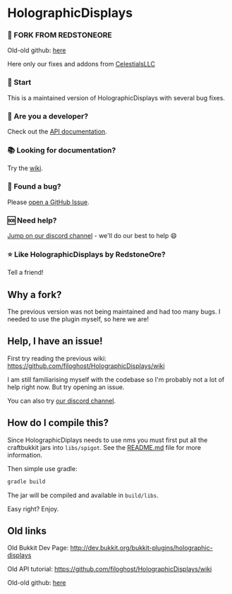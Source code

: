 # HolographicDisplays

### 🔧 FORK FROM REDSTONEORE
Old-old github: <a href="https://github.com/redstone/HolographicDisplays">here</a>

Here only our fixes and addons from <a href="https://github.com/CelestialsLLC/">CelestialsLLC</a>

### 🔧 Start
This is a maintained version of HolographicDisplays with several bug fixes. 

### 🔧 Are you a developer?
<p> Check out the <a href="https://github.com/filoghost/HolographicDisplays/wiki">API documentation</a>.

### 📚 Looking for documentation?
<p> Try the <a href="https://github.com/redstone/HolographicDisplays/wiki">wiki</a>.</p>

### 🐞 Found a bug? 
<p>Please <a href="https://github.com/redstone/HolographicDisplays/issues/new">open a GitHub Issue</a>.</p>

### 🆘 Need help? 
<p><a target="_blank" href="https://discord.gg/p3VjnUd">Jump on our discord channel</a> - we'll do our best to help 😄 </p>

### ⭐️ Like HolographicDisplays by RedstoneOre?
<p>Tell a friend!</p>

## Why a fork?

The previous version was not being maintained and had too many bugs. I needed to use the plugin myself, so here we are! 

## Help, I have an issue!

First try reading the previous wiki: https://github.com/filoghost/HolographicDisplays/wiki

I am still familiarising myself with the codebase so I'm probably not a lot of help right now. But try opening an issue. 

You can also try <a target="_blank" href="https://discord.gg/p3VjnUd">our discord channel</a>.

## How do I compile this?

Since HolographicDiplays needs to use nms you must first put all the craftbukkit jars into `libs/spigot`. See the [README.md](https://github.com/redstone/HolographicDisplays/blob/master/libs/README.md) file for more information.

Then simple use gradle:

```bash
gradle build
```

The jar will be compiled and available in `build/libs`. 

Easy right? Enjoy.

## Old links

Old Bukkit Dev Page: http://dev.bukkit.org/bukkit-plugins/holographic-displays

Old API tutorial: https://github.com/filoghost/HolographicDisplays/wiki

Old-old github: <a href="https://github.com/redstone/HolographicDisplays">here</a>
